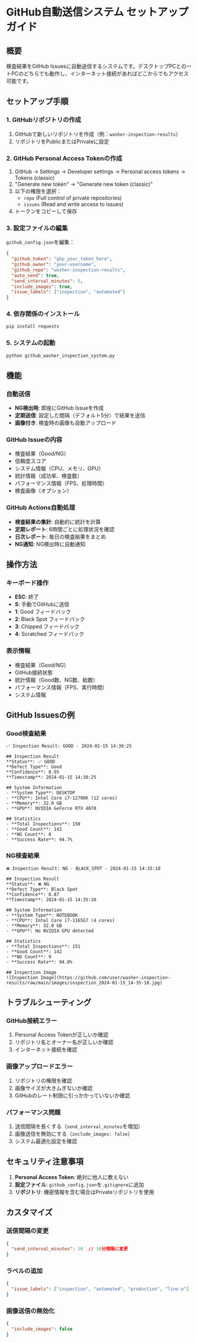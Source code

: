 # GitHub自動送信システム セットアップガイド

## 概要
検査結果をGitHub Issuesに自動送信するシステムです。デスクトップPCとのートPCのどちらでも動作し、インターネット接続があればどこからでもアクセス可能です。

## セットアップ手順

### 1. GitHubリポジトリの作成
1. GitHubで新しいリポジトリを作成（例：`washer-inspection-results`）
2. リポジトリをPublicまたはPrivateに設定

### 2. GitHub Personal Access Tokenの作成
1. GitHub → Settings → Developer settings → Personal access tokens → Tokens (classic)
2. "Generate new token" → "Generate new token (classic)"
3. 以下の権限を選択：
   - `repo` (Full control of private repositories)
   - `issues` (Read and write access to issues)
4. トークンをコピーして保存

### 3. 設定ファイルの編集
`github_config.json`を編集：
```json
{
  "github_token": "ghp_your_token_here",
  "github_owner": "your-username",
  "github_repo": "washer-inspection-results",
  "auto_send": true,
  "send_interval_minutes": 5,
  "include_images": true,
  "issue_labels": ["inspection", "automated"]
}
```

### 4. 依存関係のインストール
```bash
pip install requests
```

### 5. システムの起動
```bash
python github_washer_inspection_system.py
```

## 機能

### 自動送信
- **NG検出時**: 即座にGitHub Issueを作成
- **定期送信**: 設定した間隔（デフォルト5分）で結果を送信
- **画像付き**: 検査時の画像も自動アップロード

### GitHub Issueの内容
- 検査結果（Good/NG）
- 信頼度スコア
- システム情報（CPU、メモリ、GPU）
- 統計情報（成功率、検査数）
- パフォーマンス情報（FPS、処理時間）
- 検査画像（オプション）

### GitHub Actions自動処理
- **検査結果の集計**: 自動的に統計を計算
- **定期レポート**: 6時間ごとに処理状況を確認
- **日次レポート**: 毎日の検査結果をまとめ
- **NG通知**: NG検出時に自動通知

## 操作方法

### キーボード操作
- **ESC**: 終了
- **S**: 手動でGitHubに送信
- **1**: Good フィードバック
- **2**: Black Spot フィードバック
- **3**: Chipped フィードバック
- **4**: Scratched フィードバック

### 表示情報
- 検査結果（Good/NG）
- GitHub接続状態
- 統計情報（Good数、NG数、総数）
- パフォーマンス情報（FPS、実行時間）
- システム情報

## GitHub Issuesの例

### Good検査結果
```
✅ Inspection Result: GOOD - 2024-01-15 14:30:25

## Inspection Result
**Status**: ✅ GOOD
**Defect Type**: Good
**Confidence**: 0.95
**Timestamp**: 2024-01-15 14:30:25

## System Information
- **System Type**: DESKTOP
- **CPU**: Intel Core i7-12700K (12 cores)
- **Memory**: 32.0 GB
- **GPU**: NVIDIA GeForce RTX 4070

## Statistics
- **Total Inspections**: 150
- **Good Count**: 142
- **NG Count**: 8
- **Success Rate**: 94.7%
```

### NG検査結果
```
❌ Inspection Result: NG - BLACK_SPOT - 2024-01-15 14:35:10

## Inspection Result
**Status**: ❌ NG
**Defect Type**: Black Spot
**Confidence**: 0.87
**Timestamp**: 2024-01-15 14:35:10

## System Information
- **System Type**: NOTEBOOK
- **CPU**: Intel Core i7-1165G7 (4 cores)
- **Memory**: 32.0 GB
- **GPU**: No NVIDIA GPU detected

## Statistics
- **Total Inspections**: 151
- **Good Count**: 142
- **NG Count**: 9
- **Success Rate**: 94.0%

## Inspection Image
![Inspection Image](https://github.com/user/washer-inspection-results/raw/main/images/inspection_2024-01-15_14-35-10.jpg)
```

## トラブルシューティング

### GitHub接続エラー
1. Personal Access Tokenが正しいか確認
2. リポジトリ名とオーナー名が正しいか確認
3. インターネット接続を確認

### 画像アップロードエラー
1. リポジトリの権限を確認
2. 画像サイズが大きムぎないか確認
3. GitHubのレート制限に引っかかっていないか確認

### パフォーマンス問題
1. 送信間隔を長くする（`send_interval_minutes`を増加）
2. 画像送信を無効にする（`include_images: false`）
3. システム最適化設定を確認

## セキュリティ注意事項

1. **Personal Access Token**: 絶対に他人に教えない
2. **設定ファイル**: `github_config.json`を`.gitignore`に追加
3. **リポジトリ**: 機密情報を含む場合はPrivateリポジトリを使用

## カスタマイズ

### 送信間隔の変更
```json
{
  "send_interval_minutes": 10  // 10分間隔に変更
}
```

### ラベルの追加
```json
{
  "issue_labels": ["inspection", "automated", "production", "line-a"]
}
```

### 画像送信の無効化
```json
{
  "include_images": false
}
```
